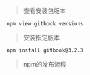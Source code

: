 
> 查看安装包版本
``` bash
npm view gitbook versions
```

> 安装指定版本
``` bash
npm install gitbook@3.2.3
```

> npm的发布流程


